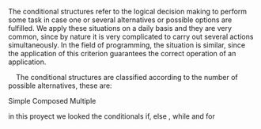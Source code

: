 The conditional structures refer to the logical decision making to perform some task in case one or several alternatives or possible options are fulfilled. We apply these situations on a daily basis and they are very common, since by nature it is very complicated to carry out several actions simultaneously. In the field of programming, the situation is similar, since the application of this criterion guarantees the correct operation of an application.

    The conditional structures are classified according to the number of possible alternatives, these are:

Simple
Composed
Multiple

in this proyect we looked the conditionals if, else , while and for
